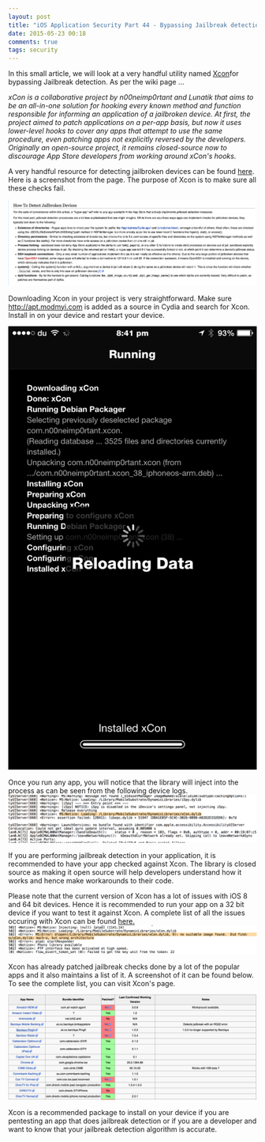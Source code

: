 ```yaml
---
layout: post
title: "iOS Application Security Part 44 - Bypassing Jailbreak detection using Xcon"
date: 2015-05-23 00:18
comments: true
tags: security
---
```


In this small article, we will look at a very handful utility named [Xcon](https://www.theiphonewiki.com/wiki/XCon)for bypassing Jailbreak detection. As per the wiki page ...

_xCon is a collaborative project by n00neimp0rtant and Lunatik that aims to be an all-in-one solution for hooking every known method and function responsible for informing an application of a jailbroken device. At first, the project aimed to patch applications on a per-app basis, but now it uses lower-level hooks to cover any apps that attempt to use the same procedure, even patching apps not explicitly reversed by the developers. Originally an open-source project, it remains closed-source now to discourage App Store developers from working around xCon's hooks._

A very handful resource for detecting jailbroken devices can be found [here](https://www.theiphonewiki.com/wiki/Bypassing_Jailbreak_Detection). Here is a screenshot from the page. The purpose of Xcon is to make sure all these checks fail.

<!--more-->

![1]( /images/posts/ios44/1.png)

Downloading Xcon in your project is very straightforward. Make sure http://apt.modmyi.com is added as a source in Cydia and search for Xcon. Install in on your device and restart your device.

![X]( /images/posts/ios44/x.PNG)

Once you run any app, you will notice that the library will inject into the process as can be seen from the following device logs. ![2]( /images/posts/ios44/2.png)

If you are performing jailbreak detection in your application, it is recommended to have your app checked against Xcon. The library is closed source as making it open source will help developers understand how it works and hence make workarounds to their code.

Please note that the current version of Xcon has a lot of issues with iOS 8 and 64 bit devices. Hence it is recommended to run your app on a 32 bit device if you want to test it against Xcon. A complete list of all the issues occuring with Xcon can be found [here.](https://github.com/n00neimp0rtant/xCon-Issues)![5]( /images/posts/ios44/5.png)

Xcon has already patched jailbreak checks done by a lot of the popular apps and it also maintains a list of it. A screenshot of it can be found below. To see the complete list, you can visit Xcon's page.

![4]( /images/posts/ios44/4.png)

Xcon is a recommended package to install on your device if you are pentesting an app that does jailbreak detection or if you are a developer and want to know that your jailbreak detection algorithm is accurate.